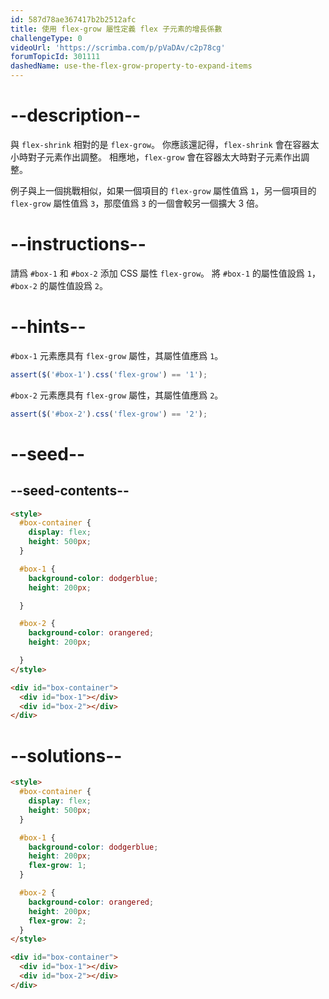 ```yaml
---
id: 587d78ae367417b2b2512afc
title: 使用 flex-grow 屬性定義 flex 子元素的增長係數
challengeType: 0
videoUrl: 'https://scrimba.com/p/pVaDAv/c2p78cg'
forumTopicId: 301111
dashedName: use-the-flex-grow-property-to-expand-items
---
```


# --description--

與 `flex-shrink` 相對的是 `flex-grow`。 你應該還記得，`flex-shrink` 會在容器太小時對子元素作出調整。 相應地，`flex-grow` 會在容器太大時對子元素作出調整。

例子與上一個挑戰相似，如果一個項目的 `flex-grow` 屬性值爲 `1`，另一個項目的 `flex-grow` 屬性值爲 `3`，那麼值爲 `3` 的一個會較另一個擴大 3 倍。

# --instructions--

請爲 `#box-1` 和 `#box-2` 添加 CSS 屬性 `flex-grow`。 將 `#box-1` 的屬性值設爲 `1`，`#box-2` 的屬性值設爲 `2`。

# --hints--

`#box-1` 元素應具有 `flex-grow` 屬性，其屬性值應爲 `1`。

```js
assert($('#box-1').css('flex-grow') == '1');
```

`#box-2` 元素應具有 `flex-grow` 屬性，其屬性值應爲 `2`。

```js
assert($('#box-2').css('flex-grow') == '2');
```

# --seed--

## --seed-contents--

```html
<style>
  #box-container {
    display: flex;
    height: 500px;
  }

  #box-1 {
    background-color: dodgerblue;
    height: 200px;

  }

  #box-2 {
    background-color: orangered;
    height: 200px;

  }
</style>

<div id="box-container">
  <div id="box-1"></div>
  <div id="box-2"></div>
</div>
```

# --solutions--

```html
<style>
  #box-container {
    display: flex;
    height: 500px;
  }

  #box-1 {
    background-color: dodgerblue;
    height: 200px;
    flex-grow: 1;
  }

  #box-2 {
    background-color: orangered;
    height: 200px;
    flex-grow: 2;
  }
</style>

<div id="box-container">
  <div id="box-1"></div>
  <div id="box-2"></div>
</div>
```
